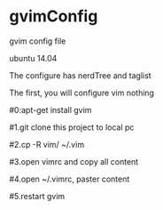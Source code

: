 # gvimConfig
gvim config file

ubuntu 14.04

The configure has nerdTree and taglist 

The first, you will configure vim nothing

#0:apt-get install gvim

#1.git clone this project to local pc

#2.cp -R vim/ ~/.vim

#3.open vimrc and copy all content

#4.open ~/.vimrc, paster content

#5.restart gvim 
